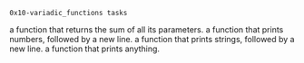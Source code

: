 	0x10-variadic_functions tasks

a function that returns the sum of all its parameters.
a function that prints numbers, followed by a new line.
a function that prints strings, followed by a new line.
a function that prints anything.
